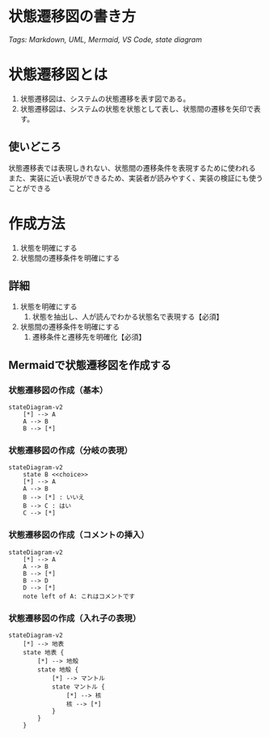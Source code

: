 # 状態遷移図の書き方
*Tags: Markdown, UML, Mermaid, VS Code, state diagram*

# 状態遷移図とは
1. 状態遷移図は、システムの状態遷移を表す図である。
1. 状態遷移図は、システムの状態を状態として表し、状態間の遷移を矢印で表す。

## 使いどころ
状態遷移表では表現しきれない、状態間の遷移条件を表現するために使われる
また、実装に近い表現ができるため、実装者が読みやすく、実装の検証にも使うことができる

# 作成方法
1. 状態を明確にする
1. 状態間の遷移条件を明確にする

## 詳細
1. 状態を明確にする
    1. 状態を抽出し、人が読んでわかる状態名で表現する【必須】
1. 状態間の遷移条件を明確にする
    1. 遷移条件と遷移先を明確化【必須】

## Mermaidで状態遷移図を作成する
### 状態遷移図の作成（基本）
```mermaid
stateDiagram-v2
    [*] --> A
    A --> B
    B --> [*]
```
### 状態遷移図の作成（分岐の表現）
```mermaid
stateDiagram-v2
    state B <<choice>>
    [*] --> A
    A --> B
    B --> [*] : いいえ
    B --> C : はい
    C --> [*]
```
### 状態遷移図の作成（コメントの挿入）
```mermaid
stateDiagram-v2
    [*] --> A
    A --> B
    B --> [*]
    B --> D
    D --> [*]
    note left of A: これはコメントです
```
### 状態遷移図の作成（入れ子の表現）
```mermaid
stateDiagram-v2
    [*] --> 地表
    state 地表 {
        [*] --> 地殻
        state 地殻 {
            [*] --> マントル
            state マントル {
                [*] --> 核
                核 --> [*]
            }
        }
    }
```


